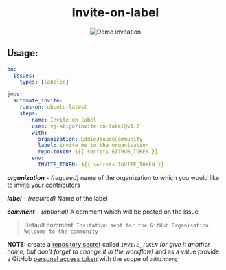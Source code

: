 <p>
  <h1 align="center">Invite-on-label</h1>
</p>
<p align="center">
  <img align="center" src="https://user-images.githubusercontent.com/43115551/104796715-cededb80-57de-11eb-9a2a-32d8b6732c98.jpg" alt="Demo invitation"/>
</p>

## Usage:

```yml
on:
  issues:
    types: [labeled]

jobs:
  automate_invite:
    runs-on: ubuntu-latest
    steps:
      - name: Invite on label
        uses: vj-abigo/invite-on-label@v1.2
        with:
          organization: EddieJaoudeCommunity
          label: invite me to the organisation
          repo-token: ${{ secrets.GITHUB_TOKEN }}
        env:
          INVITE_TOKEN: ${{ secrets.INVITE_TOKEN }}
```

**_organization_** - _(required)_ name of the organization to which you would like to invite your contributors

**_label_** - _(required)_ Name of the label

**_comment_** - _(optional)_ A comment which will be posted on the issue

> Default comment: `Invitation sent for the GitHub Organisation. Welcome to the community`

**NOTE:** create a [repository secret](https://help.github.com/en/actions/automating-your-workflow-with-github-actions/creating-and-using-encrypted-secrets) called _`INVITE_TOKEN`_ _(or give it another name, but don't forget to change it in the workflow)_ and as a value provide a GitHub [personal access token](https://github.com/settings/tokens) with the scope of _`admin:org`_
